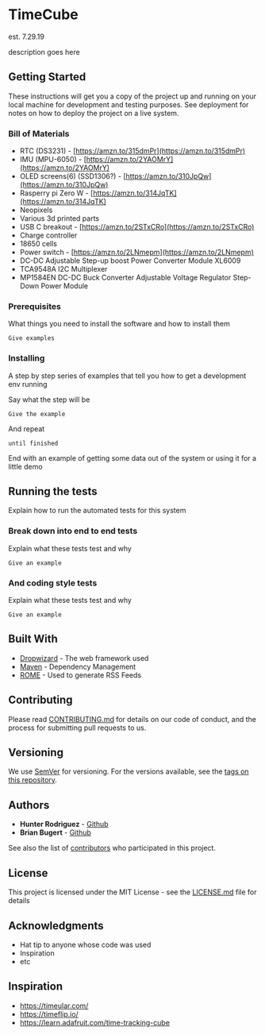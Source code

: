 # TimeCube

est. 7.29.19

description goes here

## Getting Started

These instructions will get you a copy of the project up and running on your local machine for development and testing purposes. See deployment for notes on how to deploy the project on a live system.

### Bill of Materials

- RTC (DS3231) - [https://amzn.to/315dmPr](https://amzn.to/315dmPr)
- IMU (MPU-6050) - [https://amzn.to/2YAOMrY](https://amzn.to/2YAOMrY)
- OLED screens(6) (SSD1306?)  - [https://amzn.to/310JpQw](https://amzn.to/310JpQw)
- Rasperry pi Zero W - [https://amzn.to/314JqTK](https://amzn.to/314JqTK)
- Neopixels
- Various 3d printed parts
- USB C breakout - [https://amzn.to/2STxCRo](https://amzn.to/2STxCRo)
- Charge controller
- 18650 cells
- Power switch - [https://amzn.to/2LNmepm](https://amzn.to/2LNmepm)
- DC-DC Adjustable Step-up boost Power Converter Module XL6009
- TCA9548A I2C Multiplexer
- MP1584EN DC-DC Buck Converter Adjustable Voltage Regulator Step-Down Power Module


### Prerequisites

What things you need to install the software and how to install them

```
Give examples
```

### Installing

A step by step series of examples that tell you how to get a development env running

Say what the step will be

```
Give the example
```

And repeat

```
until finished
```

End with an example of getting some data out of the system or using it for a little demo

## Running the tests

Explain how to run the automated tests for this system

### Break down into end to end tests

Explain what these tests test and why

```
Give an example
```

### And coding style tests

Explain what these tests test and why

```
Give an example
```

## Built With

* [Dropwizard](http://www.dropwizard.io/1.0.2/docs/) - The web framework used
* [Maven](https://maven.apache.org/) - Dependency Management
* [ROME](https://rometools.github.io/rome/) - Used to generate RSS Feeds

## Contributing

Please read [CONTRIBUTING.md](https://gist.github.com/PurpleBooth/b24679402957c63ec426) for details on our code of conduct, and the process for submitting pull requests to us.

## Versioning

We use [SemVer](http://semver.org/) for versioning. For the versions available, see the [tags on this repository](https://github.com/your/project/tags). 

## Authors

* **Hunter Rodriguez** - [Github](https://github.com/wmhunter96)
* **Brian Bugert** - [Github](https://github.com/coolbots7)

See also the list of [contributors](https://github.com/wmhunter96/TimeCube/graphs/contributors) who participated in this project.

## License

This project is licensed under the MIT License - see the [LICENSE.md](LICENSE.md) file for details

## Acknowledgments

* Hat tip to anyone whose code was used
* Inspiration
* etc

## Inspiration

* https://timeular.com/
* https://timeflip.io/
* https://learn.adafruit.com/time-tracking-cube
